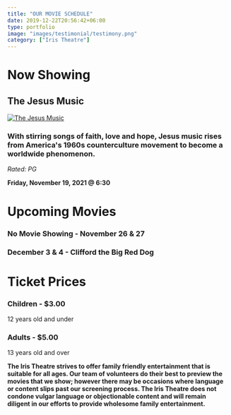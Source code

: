 ```yaml
---
title: "OUR MOVIE SCHEDULE"
date: 2019-12-22T20:56:42+06:00
type: portfolio
image: "images/testimonial/testimony.png"
category: ["Iris Theatre"]
---
```


# Now Showing 

## The Jesus Music

[![The Jesus Music](https://img.youtube.com/vi/Ht0amareeDI/0.jpg)](https://www.youtube.com/watch?v=Ht0amareeDI)

### With stirring songs of faith, love and hope, Jesus music rises from America's 1960s counterculture movement to become a worldwide phenomenon.

_Rated: PG_

**Friday, November 19, 2021 @ 6:30**

# Upcoming Movies

### No Movie Showing - November 26 & 27

### December 3 & 4 - Clifford the Big Red Dog


# Ticket Prices

### Children - $3.00
12 years old and under

### Adults - $5.00 
13 years old and over

**The Iris Theatre strives to offer family friendly entertainment that is suitable for all ages. Our team of volunteers do their best to preview the movies that we show; however there may be occasions where language or content slips past our screening process. The Iris Theatre does not condone vulgar language or objectionable content and will remain diligent in our efforts to provide wholesome family entertainment.**
